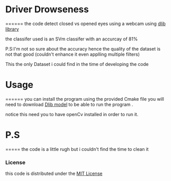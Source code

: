 # Driver Drowseness
======
the code detect closed vs opened eyes using a webcam using [dlib library](http://dlib.net/)


the classifer used is an SVm classifer with an accurcay of 81% 

P.S:I'm not so sure about the accuracy hence the quality of the dataset is not that good (couldn't enhance it even applling multiple filters)

This the only Dataset i could find in the time of developing the code

# Usage 
======
you can install the program using the provided Cmake file
you will need to download [Dlib model](http://dlib.net/files/shape_predictor_68_face_landmarks.dat.bz2)
to be able to run the program . 

notice this need you to have openCv installed in order to run it.
# P.S
=====
the code is a little rugh but i couldn't find the time to clean it  

### License ###

this code  is distributed under the [MIT License](http://www.opensource.org/licenses/MIT)
